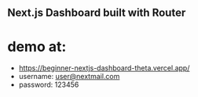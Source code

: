 ## Next.js Dashboard built with Router

# demo at:

- https://beginner-nextjs-dashboard-theta.vercel.app/
- username: user@nextmail.com
- password: 123456
